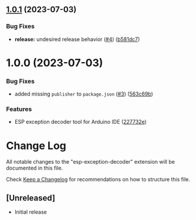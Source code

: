 ## [1.0.1](https://github.com/dankeboy36/esp-exception-decoder/compare/v1.0.0...1.0.1) (2023-07-03)


### Bug Fixes

* **release:** undesired release behavior ([#4](https://github.com/dankeboy36/esp-exception-decoder/issues/4)) ([b581dc7](https://github.com/dankeboy36/esp-exception-decoder/commit/b581dc7d23c126ab4e551e23b765dffb578739d4))

# 1.0.0 (2023-07-03)


### Bug Fixes

* added missing `publisher` to `package.json` ([#3](https://github.com/dankeboy36/esp-exception-decoder/issues/3)) ([563c69b](https://github.com/dankeboy36/esp-exception-decoder/commit/563c69b30f5accca3be575f0673d88053ae6177b))


### Features

* ESP exception decoder tool for Arduino IDE ([227732e](https://github.com/dankeboy36/esp-exception-decoder/commit/227732e620058492466c79a512a6980291720266))

# Change Log

All notable changes to the "esp-exception-decoder" extension will be documented in this file.

Check [Keep a Changelog](http://keepachangelog.com/) for recommendations on how to structure this file.

## [Unreleased]

- Initial release
